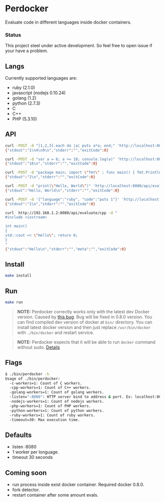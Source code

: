 Perdocker
====

Evaluate code in different languages inside docker containers.

### Status

This project steel under active development. So feel free to open issue
if your have a problem.

## Langs

Currently supported languages are:

- ruby (2.1.0)
- javascript (nodejs 0.10.24)
- golang (1.2)
- python (2.7.3)
- C
- C++
- PHP (5.3.10)

## API

```bash
curl -POST -d "[1,2,3].each do |a| puts a*a; end;" 'http://localhost:8080/api/evaluate/ruby'
{"stdout":"1\n4\n9\n","stderr":"","exitCode":0}

curl -POST -d "var a = 6; a += 10; console.log(a)" 'http://localhost:8080/api/evaluate/nodejs'
{"stdout":"16\n","stderr":"","exitCode":0}

curl -POST -d "package main; import \"fmt\" ; func main() { fmt.Println(1+1) }" 'http://localhost:8080/api/evaluate/golang'
{"stdout":"2\n","stderr":"","exitCode":0}

curl -POST -d "print(\"Hello, World\")" 'http://localhost:8080/api/evaluate/python'
{"stdout":"Hello, World\n","stderr":"","exitCode":0}

curl -POST -d '{"language":"ruby", "code":"puts 1"}' 'http://localhost:8080/api/evaluate'
{"stdout":"1\n","stderr":"","exitCode":0}

curl  http://192.168.1.2:8080/api/evaluate/cpp -d "
#include <iostream>

int main()
{
std::cout << \"Hello\"; return 0;
}
"
{"stdout":"Hello\n","stderr":"","meta":"","exitCode":0}
```

## Install

```bash
make install
```

## Run

```bash
make run
```

> **NOTE:**
> Perdocker correctly works only with the latest dev Docker version. Caused by
> [this bug](https://github.com/dotcloud/docker/issues/1319). Bug
> will be fixed in 0.8.0 version. You can find compiled dev version
> of docker at `bin/` directory.
> You can install latest docker version and then just replace
> `/usr/bin/docker` with `./bin/docker` and restart service.

> **NOTE:**
> Perdocker expects that it will be able to run `docker` command without sudo.
> [Details](http://docs.docker.io/en/latest/use/basics/)

## Flags

```bash
$ ./bin/perdocker -h
Usage of ./bin/perdocker:
  -c-workers=1: Count of C workers.
  -cpp-workers=1: Count of C++ workers.
  -golang-workers=1: Count of golang workers.
  -listen=":8080": HTTP server bind to address & port. Ex: localhost:80 or :80
  -nodejs-workers=1: Count of nodejs workers.
  -php-workers=1: Count of PHP workers.
  -python-workers=1: Count of python workers.
  -ruby-workers=1: Count of ruby workers.
  -timeout=30: Max execution time.
```

## Defaults

- listen :8080
- 1 worker per longuage.
- timeout 30 seconds

## Coming soon

- run process inside exist docker container. Required docker 0.8.0.
- fork detector.
- restart container after some amount evals.
